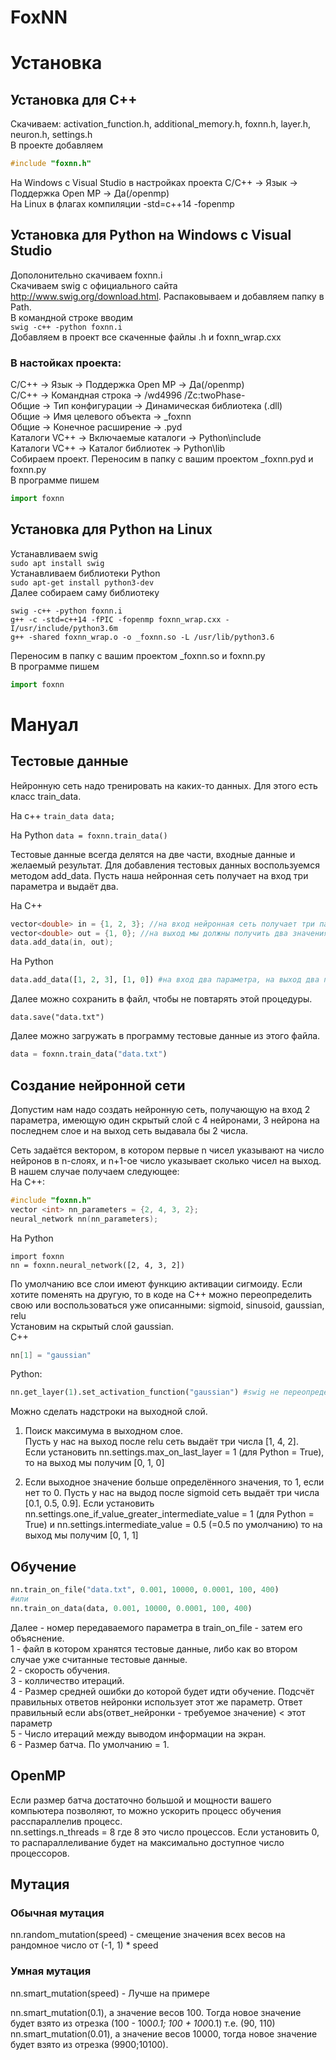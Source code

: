 # FoxNN

# Установка
## Установка для С++
Скачиваем:
activation_function.h, additional_memory.h, foxnn.h, layer.h, neuron.h, settings.h  
В проекте добавляем
```cpp
#include "foxnn.h"
```  
На Windows с Visual Studio в настройках проекта С/С++ -> Язык -> Поддержка Open MP -> Да(/openmp)  
На Linux в флагах компиляции -std=c++14 -fopenmp  

## Установка для Python на Windows с Visual Studio
Дополонительно скачиваем foxnn.i  
Скачиваем swig с официального сайта <http://www.swig.org/download.html>. Распаковываем и добавляем папку в Path.  
В командной строке вводим  
```swig -c++ -python foxnn.i```  
Добавляем в проект все скаченные файлы .h и foxnn_wrap.cxx  

### В настойках проекта:

С/С++ -> Язык -> Поддержка Open MP -> Да(/openmp)  
С/С++ -> Командная строка -> /wd4996 /Zc:twoPhase-  
Общие -> Тип конфигурации -> Динамическая библиотека (.dll)  
Общие -> Имя целевого объекта -> _foxnn  
Общие -> Конечное расширение -> .pyd  
Каталоги VC++ -> Включаемые каталоги -> Python\include  
Каталоги VC++ -> Каталог библиотек -> Python\lib  
Собираем проект. Переносим в папку с вашим проектом _foxnn.pyd и foxnn.py  
В программе пишем
```python
import foxnn
```

## Установка для Python на Linux

Устанавливаем swig  
```sudo apt install swig```  
Устанавливаем библиотеки Python  
```sudo apt-get install python3-dev```  
Далее собираем саму библиотеку  
```
swig -c++ -python foxnn.i
g++ -c -std=c++14 -fPIC -fopenmp foxnn_wrap.cxx -I/usr/include/python3.6m
g++ -shared foxnn_wrap.o -o _foxnn.so -L /usr/lib/python3.6
```  
Переносим в папку с вашим проектом _foxnn.so и foxnn.py  
В программе пишем
```python
import foxnn
```

# Мануал

## Тестовые данные

Нейронную сеть надо тренировать на каких-то данных. Для этого есть класс train_data. 

На с++ ```train_data data;```

На Python ```data = foxnn.train_data()```

Тестовые данные всегда делятся на две части, входные данные и желаемый результат. Для добавления тестовых данных воспользуемся методом add_data. Пусть наша нейронная сеть получает на вход три параметра и выдаёт два.

На С++

```cpp
vector<double> in = {1, 2, 3}; //на вход нейронная сеть получает три параметра
vector<double> out = {1, 0}; //на выход мы должны получить два значения
data.add_data(in, out);
```

На Python

```python
data.add_data([1, 2, 3], [1, 0]) #на вход два параметра, на выход два параметра
```

Далее можно сохранить в файл, чтобы не повтарять этой процедуры.

```data.save("data.txt")```

Далее можно загружать в программу тестовые данные из этого файла.

```python
data = foxnn.train_data("data.txt")
```

## Создание нейронной сети

Допустим нам надо создать нейронную сеть, получающую на вход 2 параметра, имеющую один скрытый слой с 4 нейронами, 3 нейрона на последнем слое и на выход сеть выдавала бы 2 числа. 

Сеть задаётся вектором, в котором первые n чисел указывают на число нейронов в n-слоях, и n+1-ое число указывает сколько чисел на выход.   
В нашем случае получаем следующее:  
На С++:
```cpp
#include "foxnn.h"
vector <int> nn_parameters = {2, 4, 3, 2};
neural_network nn(nn_parameters);
```
На Python
```
import foxnn
nn = foxnn.neural_network([2, 4, 3, 2])
```

По умолчанию все слои имеют функцию активации сигмоиду. Если хотите поменять на другую, то в коде на С++ можно переопределить свою или воспользоваться уже описанными: sigmoid, sinusoid, gaussian, relu  
Установим на скрытый слой gaussian.  
C++
```cpp
nn[1] = "gaussian"
```
Python:
```python
nn.get_layer(1).set_activation_function("gaussian") #swig не переопределяет [] и =
```
Можно сделать надстроки на выходной слой.
1. Поиск максимума в выходном слое.  
Пусть у нас на выход после relu сеть выдаёт три числа [1, 4, 2].  
Если установить nn.settings.max_on_last_layer = 1 (для Python = True), то на выход мы получим [0, 1, 0]

2. Если выходное значение больше определённого значения, то 1, если нет то 0.
Пусть у нас на выдод после sigmoid сеть выдаёт три числа [0.1, 0.5, 0.9].
Если установить nn.settings.one_if_value_greater_intermediate_value = 1 (для Python = True) и 
nn.settings.intermediate_value = 0.5 (=0.5 по умолчанию) то на выход мы получим [0, 1, 1]

## Обучение

```python
nn.train_on_file("data.txt", 0.001, 10000, 0.0001, 100, 400)
#или
nn.train_on_data(data, 0.001, 10000, 0.0001, 100, 400)
```
Далее - номер передаваемого параметра в train_on_file - затем его объяснение.  
1 - файл в котором хранятся тестовые данные, либо как во втором случае уже считанные тестовые данные.  
2 - скорость обучения.  
3 - колличество итераций.  
4 - Размер средней ошибки до которой будет идти обучение. Подсчёт правильных ответов нейронки использует этот же параметр. Ответ правильный если abs(ответ_нейронки - требуемое значение) < этот параметр  
5 - Число итераций между выводом информации на экран.  
6 - Размер батча. По умолчанию = 1.

## OpenMP

Если размер батча достаточно большой и мощности вашего компьютера позволяют, то можно ускорить процесс обучения расспараллелив процесс.  
nn.settings.n_threads = 8 где 8 это число процессов. Если установить 0, то распараллеливание будет на максимально доступное число процессоров. 

## Мутация

### Обычная мутация 

nn.random_mutation(speed) - смещение значения всех весов на рандомное число от (-1, 1) * speed

### Умная мутация

nn.smart_mutation(speed) - Лучше на примере

nn.smart_mutation(0.1), а значение весов 100. Тогда новое значение будет взято из отрезка (100 - 100*0.1; 100 + 100*0.1) т.е. (90, 110)  
nn.smart_mutation(0.01), а значение весов 10000, тогда новое значение будет взято из отрезка (9900;10100).
